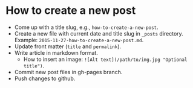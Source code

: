 # How to create a new post

* Come up with a title slug, e.g., `how-to-create-a-new-post`.
* Create a new file with current date and title slug in `_posts` directory. Example: `2015-11-27-how-to-create-a-new-post.md`.
* Update front matter (`title` and `permalink`).
* Write article in markdown format.
    * How to insert an image: `![Alt text](/path/to/img.jpg "Optional title")`.
* Commit new post files in gh-pages branch.
* Push changes to github.

